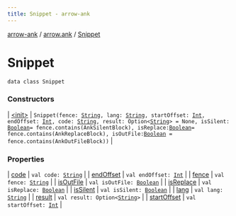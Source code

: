 ```yaml
---
title: Snippet - arrow-ank
---
```


[arrow-ank](../../index.html) / [arrow.ank](../index.html) / [Snippet](./index.html)

# Snippet

`data class Snippet`

### Constructors

| [&lt;init&gt;](-init-.html) | `Snippet(fence: `[`String`](https://kotlinlang.org/api/latest/jvm/stdlib/kotlin/-string/index.html)`, lang: `[`String`](https://kotlinlang.org/api/latest/jvm/stdlib/kotlin/-string/index.html)`, startOffset: `[`Int`](https://kotlinlang.org/api/latest/jvm/stdlib/kotlin/-int/index.html)`, endOffset: `[`Int`](https://kotlinlang.org/api/latest/jvm/stdlib/kotlin/-int/index.html)`, code: `[`String`](https://kotlinlang.org/api/latest/jvm/stdlib/kotlin/-string/index.html)`, result: Option<`[`String`](https://kotlinlang.org/api/latest/jvm/stdlib/kotlin/-string/index.html)`> = None, isSilent: `[`Boolean`](https://kotlinlang.org/api/latest/jvm/stdlib/kotlin/-boolean/index.html)` = fence.contains(AnkSilentBlock), isReplace: `[`Boolean`](https://kotlinlang.org/api/latest/jvm/stdlib/kotlin/-boolean/index.html)` = fence.contains(AnkReplaceBlock), isOutFile: `[`Boolean`](https://kotlinlang.org/api/latest/jvm/stdlib/kotlin/-boolean/index.html)` = fence.contains(AnkOutFileBlock))` |

### Properties

| [code](code.html) | `val code: `[`String`](https://kotlinlang.org/api/latest/jvm/stdlib/kotlin/-string/index.html) |
| [endOffset](end-offset.html) | `val endOffset: `[`Int`](https://kotlinlang.org/api/latest/jvm/stdlib/kotlin/-int/index.html) |
| [fence](fence.html) | `val fence: `[`String`](https://kotlinlang.org/api/latest/jvm/stdlib/kotlin/-string/index.html) |
| [isOutFile](is-out-file.html) | `val isOutFile: `[`Boolean`](https://kotlinlang.org/api/latest/jvm/stdlib/kotlin/-boolean/index.html) |
| [isReplace](is-replace.html) | `val isReplace: `[`Boolean`](https://kotlinlang.org/api/latest/jvm/stdlib/kotlin/-boolean/index.html) |
| [isSilent](is-silent.html) | `val isSilent: `[`Boolean`](https://kotlinlang.org/api/latest/jvm/stdlib/kotlin/-boolean/index.html) |
| [lang](lang.html) | `val lang: `[`String`](https://kotlinlang.org/api/latest/jvm/stdlib/kotlin/-string/index.html) |
| [result](result.html) | `val result: Option<`[`String`](https://kotlinlang.org/api/latest/jvm/stdlib/kotlin/-string/index.html)`>` |
| [startOffset](start-offset.html) | `val startOffset: `[`Int`](https://kotlinlang.org/api/latest/jvm/stdlib/kotlin/-int/index.html) |

